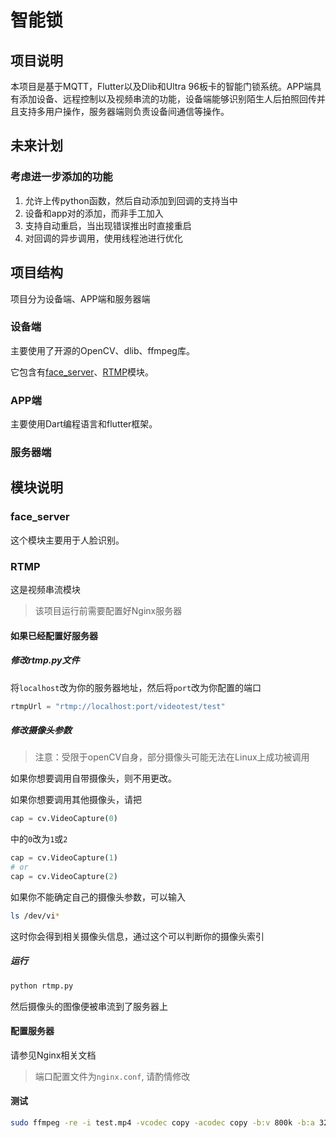 # 智能锁

## 项目说明

本项目是基于MQTT，Flutter以及Dlib和Ultra 96板卡的智能门锁系统。APP端具有添加设备、远程控制以及视频串流的功能，设备端能够识别陌生人后拍照回传并且支持多用户操作，服务器端则负责设备间通信等操作。

## 未来计划

### 考虑进一步添加的功能

1. 允许上传python函数，然后自动添加到回调的支持当中
2. 设备和app对的添加，而非手工加入
3. 支持自动重启，当出现错误推出时直接重启
4. 对回调的异步调用，使用线程池进行优化

## 项目结构

项目分为设备端、APP端和服务器端

### 设备端

主要使用了开源的OpenCV、dlib、ffmpeg库。

它包含有[face_server](#face_server)、[RTMP](#rtmp)模块。

### APP端

主要使用Dart编程语言和flutter框架。

### 服务器端

## 模块说明

### <a id="face_server">face_server</a>

这个模块主要用于人脸识别。

### <a id="rtmp">RTMP</a>

这是视频串流模块

> 该项目运行前需要配置好Nginx服务器

#### 如果已经配置好服务器

##### 修改rtmp.py文件

将```localhost```改为你的服务器地址，然后将```port```改为你配置的端口

```python
rtmpUrl = "rtmp://localhost:port/videotest/test"
```

##### 修改摄像头参数

> 注意：受限于openCV自身，部分摄像头可能无法在Linux上成功被调用

如果你想要调用自带摄像头，则不用更改。

如果你想要调用其他摄像头，请把

```python
cap = cv.VideoCapture(0)
```

中的```0```改为```1```或```2```

```python
cap = cv.VideoCapture(1)
# or
cap = cv.VideoCapture(2)
```

如果你不能确定自己的摄像头参数，可以输入

```bash
ls /dev/vi*
```

这时你会得到相关摄像头信息，通过这个可以判断你的摄像头索引

##### 运行

```bash
python rtmp.py
```

然后摄像头的图像便被串流到了服务器上

#### 配置服务器

请参见Nginx相关文档

> 端口配置文件为```nginx.conf```, 请酌情修改

#### 测试

```bash
sudo ffmpeg -re -i test.mp4 -vcodec copy -acodec copy -b:v 800k -b:a 32k -f flv rtmp://localhost:port/videotest/test
```
